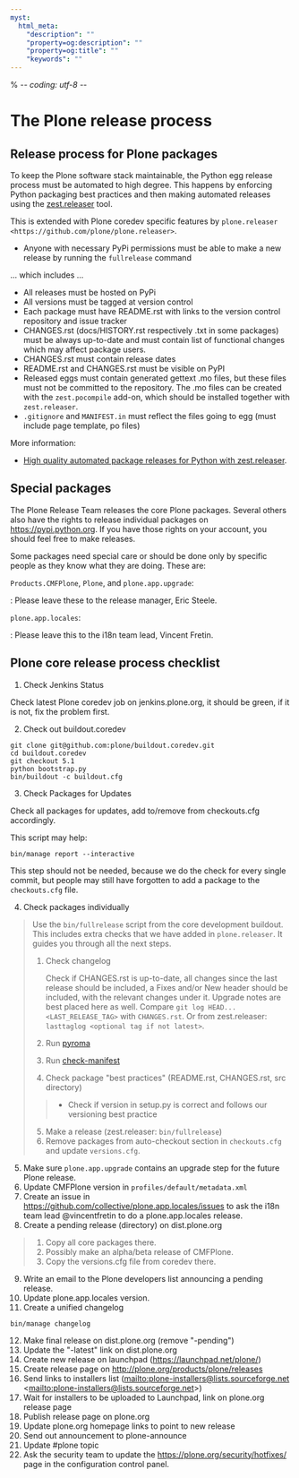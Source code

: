 ```yaml
---
myst:
  html_meta:
    "description": ""
    "property=og:description": ""
    "property=og:title": ""
    "keywords": ""
---
```


% -*- coding: utf-8 -*-

# The Plone release process

## Release process for Plone packages

To keep the Plone software stack maintainable, the Python egg release process must be automated to high degree.
This happens by enforcing Python packaging best practices and then making automated releases using the [zest.releaser](https://github.com/zestsoftware/zest.releaser/)  tool.

This is extended with Plone coredev specific features by `plone.releaser <https://github.com/plone/plone.releaser>`.

- Anyone with necessary PyPi permissions must be able to make a new release by running the `fullrelease` command

... which includes ...

- All releases must be hosted on PyPi
- All versions must be tagged at version control
- Each package must have README.rst with links to the version control repository and issue tracker
- CHANGES.rst (docs/HISTORY.rst respectively .txt in some packages) must be always up-to-date and must contain list of functional changes which may affect package users.
- CHANGES.rst must contain release dates
- README.rst and CHANGES.rst must be visible on PyPI
- Released eggs must contain generated gettext .mo files,
  but these files must not be committed to the repository.
  The .mo files can be created with the `zest.pocompile` add-on,
  which should be installed together with `zest.releaser`.
- `.gitignore` and `MANIFEST.in` must reflect the files going to egg (must include page template, po files)

More information:

- [High quality automated package releases for Python with zest.releaser](http://opensourcehacker.com/2012/08/14/high-quality-automated-package-releases-for-python-with-zest-releaser/).

## Special packages

The Plone Release Team releases the core Plone packages.
Several others also have the rights to release individual packages on <https://pypi.python.org>.
If you have those rights on your account, you should feel free to make releases.

Some packages need special care or should be done only by specific people as they know what they are doing.
These are:

`Products.CMFPlone`, `Plone`, and `plone.app.upgrade`:

: Please leave these to the release manager, Eric Steele.

`plone.app.locales`:

: Please leave this to the i18n team lead, Vincent Fretin.

## Plone core release process checklist

1. Check Jenkins Status

Check latest Plone coredev job on jenkins.plone.org, it should be green, if it is not, fix the problem first.

2. Check out buildout.coredev

```
git clone git@github.com:plone/buildout.coredev.git
cd buildout.coredev
git checkout 5.1
python bootstrap.py
bin/buildout -c buildout.cfg
```

3. Check Packages for Updates

Check all packages for updates, add to/remove from checkouts.cfg accordingly.

This script may help:

```
bin/manage report --interactive
```

This step should not be needed, because we do the check for every single commit,
but people may still have forgotten to add a package to the `checkouts.cfg` file.

4. Check packages individually

> Use the `bin/fullrelease` script from the core development buildout.
> This includes extra checks that we have added in `plone.releaser`.
> It guides you through all the next steps.
>
> 1. Check changelog
>
>    Check if CHANGES.rst is up-to-date,
>    all changes since the last release should be included,
>    a Fixes and/or New header should be included,
>    with the relevant changes under it.
>    Upgrade notes are best placed here as well.
>    Compare `git log HEAD...<LAST_RELEASE_TAG>` with `CHANGES.rst`.
>    Or from zest.releaser: `lasttaglog <optional tag if not latest>`.
>
> 2. Run [pyroma](https://pypi.python.org/pypi/pyroma/)
>
> 3. Run [check-manifest](https://pypi.python.org/pypi/check-manifest/)
>
> 4. Check package "best practices" (README.rst, CHANGES.rst, src directory)
>
> > - Check if version in setup.py is correct and follows our versioning best practice
>
> 5. Make a release (zest.releaser: `bin/fullrelease`)
> 6. Remove packages from auto-checkout section in `checkouts.cfg` and update `versions.cfg`.

5. Make sure `plone.app.upgrade` contains an upgrade step for the future Plone release.
6. Update CMFPlone version in `profiles/default/metadata.xml`
7. Create an issue in <https://github.com/collective/plone.app.locales/issues> to ask the i18n team lead @vincentfretin to do a plone.app.locales release.
8. Create a pending release (directory) on dist.plone.org

> 1. Copy all core packages there.
> 2. Possibly make an alpha/beta release of CMFPlone.
> 3. Copy the versions.cfg file from coredev there.

09. Write an email to the Plone developers list announcing a pending release.
10. Update plone.app.locales version.
11. Create a unified changelog

```
bin/manage changelog
```

12. Make final release on dist.plone.org (remove "-pending")
13. Update the "-latest" link on dist.plone.org
14. Create new release on launchpad (<https://launchpad.net/plone/>)
15. Create release page on <http://plone.org/products/plone/releases>
16. Send links to installers list
    (<mailto:plone-installers@lists.sourceforge.net> \<<mailto:plone-installers@lists.sourceforge.net>>)
17. Wait for installers to be uploaded to Launchpad,
    link on plone.org release page
18. Publish release page on plone.org
19. Update plone.org homepage links to point to new release
20. Send out announcement to plone-announce
21. Update #plone topic
22. Ask the security team to update the <https://plone.org/security/hotfixes/> page in the configuration control panel.
